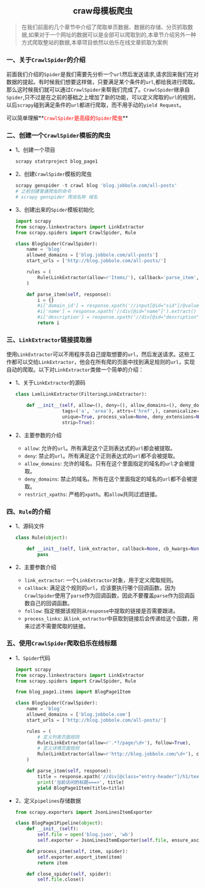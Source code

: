 ## <center>craw母模板爬虫</center>

> 在我们前面的几个章节中介绍了爬取单页数据、数据的存储、分页抓取数据,如果对于一个网址的数据可以是全部可以爬取到的,本章节介绍另外一种方式爬取整站的数据,本章项目依然以伯乐在线文章抓取为案例

### 一、关于`CrawlSpider`的介绍
  前面我们介绍的`Spider`是我们需要先分析一个`url`然后发送请求,请求回来我们在对数据的提起。有时候我们想要这样做，只要满足某个条件的`url`,都给我进行爬取。那么这时候我们就可以通过`CrawlSpider`来帮我们完成了。`CrawlSpider`继承自`Spider`,只不过是在之前的基础之上增加了新的功能，可以定义爬取的`url`的规则，以后`scrapy`碰到满足条件的`url`都进行爬取，而不用手动的`yield Request`。


可以简单理解**<font color="#f00">`CrawlSpider`是高级的`Spider`爬虫</font>**

### 二、创建一个`CrawlSpider`模板的爬虫

* 1、创建一个项目

  ```py
  scrapy statrproject blog_page1
  ```

* 2、创建`CrawlSpider`模板的爬虫

  ```py
  scrapy genspider -t crawl blog 'blog.jobbole.com/all-posts'
  # 之前创建普通爬虫的命令
  # scrapy genspider 爬虫名称 域名
  ```

* 3、创建出来的`Spider`模板初始化

  ```py
  import scrapy
  from scrapy.linkextractors import LinkExtractor
  from scrapy.spiders import CrawlSpider, Rule

  class BlogSpider(CrawlSpider):
      name = 'blog'
      allowed_domains = ['blog.jobbole.com/all-posts']
      start_urls = ['http://blog.jobbole.com/all-posts/']

      rules = (
          Rule(LinkExtractor(allow=r'Items/'), callback='parse_item', follow=True),
      )

      def parse_item(self, response):
          i = {}
          #i['domain_id'] = response.xpath('//input[@id="sid"]/@value').extract()
          #i['name'] = response.xpath('//div[@id="name"]').extract()
          #i['description'] = response.xpath('//div[@id="description"]').extract()
          return i
  ```

### 三、`LinkExtractor`链接提取器

使用`LinkExtractor`可以不用程序员自己提取想要的`url`，然后发送请求。这些工作都可以交给`LinkExtractor`，他会在所有爬的页面中找到满足规则的`url`，实现自动的爬取。以下对`LinkExtractor`类做一个简单的介绍：

* 1、关于`LinkExtractor`的源码

  ```py
  class LxmlLinkExtractor(FilteringLinkExtractor):

      def __init__(self, allow=(), deny=(), allow_domains=(), deny_domains=(), restrict_xpaths=(),
                   tags=('a', 'area'), attrs=('href',), canonicalize=False,
                   unique=True, process_value=None, deny_extensions=None, restrict_css=(),
                   strip=True):
  ```

* 2、主要参数的介绍

  * `allow`: 允许的`url`。所有满足这个正则表达式的`url`都会被提取。
  * `deny`: 禁止的`url`。所有满足这个正则表达式的`url`都不会被提取。
  * `allow_domains`: 允许的域名。只有在这个里面指定的域名的`url`才会被提取。
  * `deny_domains`: 禁止的域名。所有在这个里面指定的域名的`url`都不会被提取。
  * `restrict_xpaths`: 严格的`xpath`。和`allow`共同过滤链接。

### 四、`Rule`的介绍

* 1、源码文件

  ```py
  class Rule(object):

      def __init__(self, link_extractor, callback=None, cb_kwargs=None, follow=None, process_links=None, process_request=identity):
          pass
  ```

* 2、主要参数介绍

  * `link_extractor`: 一个`LinkExtractor`对象，用于定义爬取规则。
  * `callback`: 满足这个规则的`url`，应该要执行哪个回调函数。因为`CrawlSpider`使用了`parse`作为回调函数，因此不要覆盖`parse`作为回调函数自己的回调函数。
  * `follow`: 指定根据该规则从`response`中提取的链接是否需要跟进。
  * `process_links`: 从`link_extractor`中获取到链接后会传递给这个函数，用来过滤不需要爬取的链接。


### 五、使用`CrawlSpider`爬取伯乐在线标题

* 1、`Spider`代码

  ```py
  import scrapy
  from scrapy.linkextractors import LinkExtractor
  from scrapy.spiders import CrawlSpider, Rule

  from blog_page1.items import BlogPage1Item

  class BlogSpider(CrawlSpider):
      name = 'blog'
      allowed_domains = ['blog.jobbole.com']
      start_urls = ['http://blog.jobbole.com/all-posts/']

      rules = (
          # 定义列表页面规则
          Rule(LinkExtractor(allow=r'.*?/page/\d+'), follow=True),
          # 定义详情页面规则
          Rule(LinkExtractor(allow=r'http://blog.jobbole.com/\d+'), callback='parse_item', follow=True),
      )

      def parse_item(self, response):
          title = response.xpath('//div[@class="entry-header"]/h1/text()').extract_first()
          print('当前访问的标题===>', title)
          yield BlogPage1Item(title=title)
  ```

* 2、定义`pipelines`存储数据

  ```py
  from scrapy.exporters import JsonLinesItemExporter

  class BlogPage1Pipeline(object):
      def __init__(self):
          self.file = open('blog.json', 'wb')
          self.exporter = JsonLinesItemExporter(self.file, ensure_ascii=False, encoding='utf8')

      def process_item(self, item, spider):
          self.exporter.export_item(item)
          return item

      def close_spider(self, spider):
          self.file.close()
  ```
